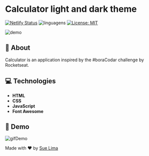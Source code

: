 # Calculator light and dark theme

[![Netlify Status](https://api.netlify.com/api/v1/badges/a263873e-29ba-46c4-aece-55e99d95b60c/deploy-status)](https://sue-calculator-lightdark.netlify.app)
![linguagens](https://img.shields.io/github/languages/count/sue-lima/calculator_lightDark)
[![License: MIT](https://img.shields.io/badge/License-MIT-yellow.svg)](https://github.com/sue-lima/music-player/blob/main/LICENSE)

![demo](https://github.com/sue-lima/calculator_lightDark/assets/54121204/690f71b9-d12b-43d4-ad7a-454dff752df2)

## 🔖 About

Calculator is an application inspired by the #boraCodar challenge by Rocketseat.

## 💻 Technologies

- __HTML__ 
- __CSS__
- __JavaScript__
- __Font Awesome__ 

## 🚀 Demo
![gifDemo](https://github.com/sue-lima/calculator_lightDark/assets/54121204/3873311d-1021-45b2-a094-c96c35cb9fbe)

Made with ❤️ by <a href="https://www.linkedin.com/in/suelen-ferreira-de-lima-b3b97073/">Sue Lima</a>
